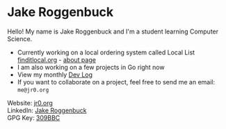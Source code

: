 # Jake Roggenbuck

Hello! My name is Jake Roggenbuck and I'm a student learning Computer Science.

- Currently working on a local ordering system called Local List [finditlocal.org](http://finditlocal.org) - [about page](http://finditlocal.org/about)
- I am also working on a few projects in Go right now
- View my monthly [Dev Log](https://jr0.org/devlog)
- If you want to collaborate on a project, feel free to send me an email: `me@jr0.org`

Website:  [jr0.org](https://jr0.org)<br>
LinkedIn: [Jake Roggenbuck](https://www.linkedin.com/in/jake-roggenbuck-1500a8215/)<br>
GPG Key: [309BBC](https://github.com/JakeRoggenbuck.gpg)<br>
